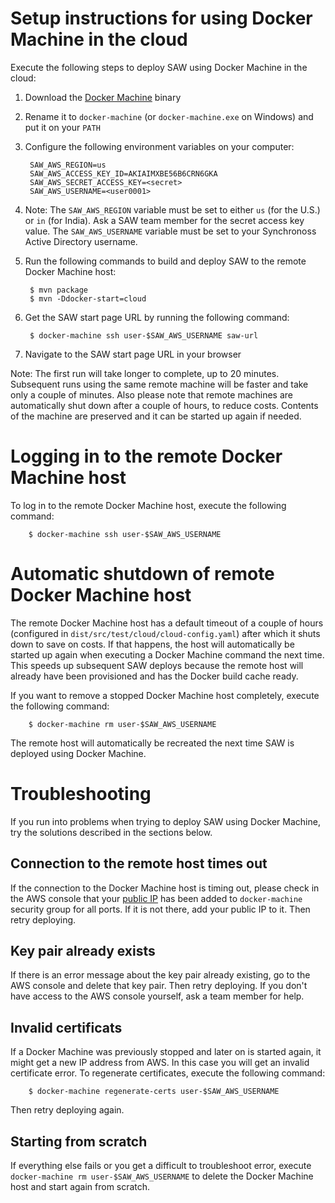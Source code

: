 # Setup instructions for using Docker Machine in the cloud

Execute the following steps to deploy SAW using Docker Machine in the
cloud:

1. Download the [Docker Machine] binary

2. Rename it to `docker-machine` (or `docker-machine.exe` on Windows)
   and put it on your `PATH`

3. Configure the following environment variables on your computer:

        SAW_AWS_REGION=us
        SAW_AWS_ACCESS_KEY_ID=AKIAIMXBE56B6CRN6GKA
        SAW_AWS_SECRET_ACCESS_KEY=<secret>
        SAW_AWS_USERNAME=<user0001>

4. Note: The `SAW_AWS_REGION` variable must be set to either `us` (for
   the U.S.)  or `in` (for India).  Ask a SAW team member for the
   secret access key value.  The `SAW_AWS_USERNAME` variable must be
   set to your Synchronoss Active Directory username.

5. Run the following commands to build and deploy SAW to the remote
   Docker Machine host:

        $ mvn package
        $ mvn -Ddocker-start=cloud

6. Get the SAW start page URL by running the following command:

        $ docker-machine ssh user-$SAW_AWS_USERNAME saw-url

7. Navigate to the SAW start page URL in your browser

Note: The first run will take longer to complete, up to 20 minutes.
Subsequent runs using the same remote machine will be faster and take
only a couple of minutes.  Also please note that remote machines are
automatically shut down after a couple of hours, to reduce costs.
Contents of the machine are preserved and it can be started up again
if needed.

[Docker Machine]: https://github.com/docker/machine/releases/

# Logging in to the remote Docker Machine host

To log in to the remote Docker Machine host, execute the following
command:

        $ docker-machine ssh user-$SAW_AWS_USERNAME

# Automatic shutdown of remote Docker Machine host

The remote Docker Machine host has a default timeout of a couple of
hours (configured in `dist/src/test/cloud/cloud-config.yaml`) after
which it shuts down to save on costs.  If that happens, the host will
automatically be started up again when executing a Docker Machine
command the next time.  This speeds up subsequent SAW deploys because
the remote host will already have been provisioned and has the Docker
build cache ready.

If you want to remove a stopped Docker Machine host completely,
execute the following command:

        $ docker-machine rm user-$SAW_AWS_USERNAME

The remote host will automatically be recreated the next time SAW is
deployed using Docker Machine.

# Troubleshooting

If you run into problems when trying to deploy SAW using Docker
Machine, try the solutions described in the sections below.

## Connection to the remote host times out

If the connection to the Docker Machine host is timing out, please
check in the AWS console that your [public IP] has been added to
`docker-machine` security group for all ports.  If it is not there,
add your public IP to it.  Then retry deploying.

[public IP]: http://ipecho.net/

## Key pair already exists

If there is an error message about the key pair already existing, go
to the AWS console and delete that key pair.  Then retry deploying.
If you don't have access to the AWS console yourself, ask a team
member for help.

## Invalid certificats

If a Docker Machine was previously stopped and later on is started
again, it might get a new IP address from AWS.  In this case you will
get an invalid certificate error.  To regenerate certificates, execute
the following command:

        $ docker-machine regenerate-certs user-$SAW_AWS_USERNAME

Then retry deploying again.

## Starting from scratch

If everything else fails or you get a difficult to troubleshoot error,
execute `docker-machine rm user-$SAW_AWS_USERNAME` to delete the
Docker Machine host and start again from scratch.
